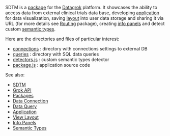 SDTM is a [package](https://datagrok.ai/help/develop/develop#packages) for the [Datagrok](https://datagrok.ai) platform.
It showcases the ability to access data from external clinical trials data base, developing 
[application](https://datagrok.ai/help/develop/develop#applications) for data visualization, 
saving [layout](https://datagrok.ai/help/visualize/view-layout) into user data storage and sharing it via URL 
(for more details see [Routing](https://github.com/datagrok-ai/public/blob/master/packages/RoutingDemo/README.md) package),
creating [info panels](https://datagrok.ai/help/discover/info-panels) and detect custom 
[semantic types](https://datagrok.ai/help/discover/semantic-types).

Here are the directories and files of particular interest:

* [connections](https://github.com/datagrok-ai/public/tree/master/packages/Chembl/connections)
  : directory with connections settings to external DB
* [queries](https://github.com/datagrok-ai/public/tree/master/packages/Chembl/queries)
  : directory with SQL data queries
* [detectors.js](https://github.com/datagrok-ai/public/blob/master/packages/Sdtm/detectors.js)
  : custom semantic types detector
* [package.js](https://github.com/datagrok-ai/public/blob/master/packages/Sdtm/detectors.js)
  : application source code
  

See also: 
  * [SDTM](https://en.wikipedia.org/wiki/SDTM)
  * [Grok API](https://datagrok.ai/help/develop/js-api)
  * [Packages](https://datagrok.ai/help/develop/develop#packages)
  * [Data Connection](https://datagrok.ai/help/access/data-connection)
  * [Data Query](https://datagrok.ai/help/access/data-query)
  * [Application](https://datagrok.ai/help/develop/develop#applications)
  * [View Layout](https://datagrok.ai/help/visualize/view-layout)
  * [Info Panels](https://datagrok.ai/help/discover/info-panels)
  * [Semantic Types](https://datagrok.ai/help/discover/semantic-types)
